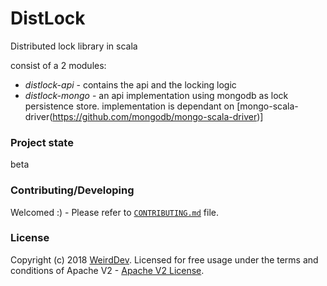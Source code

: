 # DistLock

Distributed lock library in scala

consist of a 2 modules:
- _distlock-api_ - contains the api and the locking logic
- _distlock-mongo_ - an api implementation using mongodb as lock persistence store. implementation is dependant on [mongo-scala-driver(https://github.com/mongodb/mongo-scala-driver)]


### Project state
beta

### Contributing/Developing
Welcomed :) - Please refer to [`CONTRIBUTING.md`](./CONTRIBUTING.md) file.


### License
Copyright (c) 2018  [WeirdDev](http://weirddev.com).
Licensed for free usage under the terms and conditions of Apache V2 - [Apache V2 License](https://www.apache.org/licenses/LICENSE-2.0).
